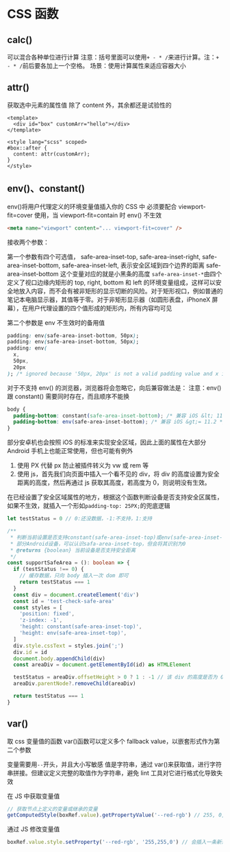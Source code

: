 # CSS 函数

## calc()

可以混合各种单位进行计算
注意：括号里面可以使用`+ - * /`来进行计算。注：`+ - * /`前后要各加上一个空格。
场景：使用计算属性来适应容器大小

## attr()

获取选中元素的属性值
除了 content 外，其余都还是试验性的

```vue
<template>
  <div id="box" customArr="hello"></div>
</template>

<style lang="scss" scoped>
#box::after {
  content: attr(customArr);
}
</style>
```

## env()、constant()

env()将用户代理定义的环境变量值插入你的 CSS 中
必须要配合 viewport-fit=cover 使用，当 viewport-fit=contain 时 env() 不生效

```html
<meta name="viewport" content="... viewport-fit=cover" />
```

接收两个参数：

第一个参数有四个可选值，
safe-area-inset-top, safe-area-inset-right, safe-area-inset-bottom, safe-area-inset-left, 表示安全区域到四个边界的距离
safe-area-inset-bottom 这个变量对应的就是小黑条的高度
`safe-area-inset-*`由四个定义了视口边缘内矩形的 top, right, bottom 和 left 的环境变量组成，这样可以安全地放入内容，而不会有被非矩形的显示切断的风险。对于矩形视口，例如普通的笔记本电脑显示器，其值等于零。对于非矩形显示器（如圆形表盘，iPhoneX 屏幕），在用户代理设置的四个值形成的矩形内，所有内容均可见

第二个参数是 env 不生效时的备用值

```css
padding: env(safe-area-inset-bottom, 50px);
padding: env(safe-area-inset-bottom, 50px);
padding: env(
  x,
  50px,
  20px
); /* ignored because '50px, 20px' is not a valid padding value and x is not a valid environment variable */
```

对于不支持 env() 的浏览器，浏览器将会忽略它，向后兼容做法是：
注意：env() 跟 constant() 需要同时存在，而且顺序不能换

```css
body {
  padding-bottom: constant(safe-area-inset-bottom); /* 兼容 iOS &lt; 11.2 */
  padding-bottom: env(safe-area-inset-bottom); /* 兼容 iOS &gt;= 11.2 */
}
```

部分安卓机也会按照 iOS 的标准来实现安全区域，因此上面的属性在大部分 Android 手机上也能正常使用，但也可能有例外

1. 使用 PX 代替 px 防止被插件转义为 vw 或 rem 等
2. 使用 js，首先我们向页面中插入一个看不见的 div，将 div 的高度设置为安全距离的高度，然后再通过 js 获取其高度，若高度为 0，则说明没有生效。

在已经设置了安全区域属性的地方，根据这个函数判断设备是否支持安全区属性，如果不生效，就插入一个形如`padding-top: 25PX;`的兜底逻辑

```ts
let testStatus = 0 // 0:还没数据，-1:不支持，1:支持

/**
 * 判断当前设置是否支持constant(safe-area-inset-top)或env(safe-area-inset-top)；
 * 部分Android设备，可以认识safa-area-inset-top，但会将其识别为0
 * @returns {boolean} 当前设备是否支持安全距离
 */
const supportSafeArea = (): boolean => {
  if (testStatus !== 0) {
    // 缓存数据，只向 body 插入一次 dom 即可
    return testStatus === 1
  }
  const div = document.createElement('div')
  const id = 'test-check-safe-area'
  const styles = [
    'position: fixed',
    'z-index: -1',
    'height: constant(safe-area-inset-top)',
    'height: env(safe-area-inset-top)',
  ]
  div.style.cssText = styles.join(';')
  div.id = id
  document.body.appendChild(div)
  const areaDiv = document.getElementById(id) as HTMLElement

  testStatus = areaDiv.offsetHeight > 0 ? 1 : -1 // 该 div 的高度是否为 0
  areaDiv.parentNode?.removeChild(areaDiv)

  return testStatus === 1
}
```

## var()

取 css 变量值的函数
var()函数可以定义多个 fallback value，以嵌套形式作为第二个参数

变量需要用`--`开头，并且大小写敏感
值是字符串，通过 var()来获取值，进行字符串拼接。但建议定义完整的取值作为字符串，避免 lint 工具对它进行格式化导致失效

在 JS 中获取变量值

```ts
// 获取节点上定义的变量或继承的变量
getComputedStyle(boxRef.value).getPropertyValue('--red-rgb') // 255, 0, 0
```

通过 JS 修改变量值

```ts
boxRef.value.style.setProperty('--red-rgb', '255,255,0') // 会插入一条新规则，通常优先级更高，但也要考虑原值用了!important的情形
```
